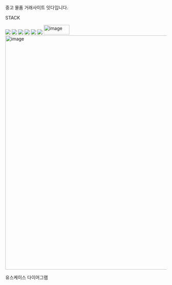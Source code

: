중고 물품 거래사이트 잇다입니다.

STACK

<img src="https://img.shields.io/badge/JAVA-007396?style=for-the-badge&logo=java&logoColor=white">
<img src="https://img.shields.io/badge/oracle-F80000?style=for-the-badge&logo=oracle&logoColor=white">
<img src="https://img.shields.io/badge/html5-E34F26?style=for-the-badge&logo=html5&logoColor=white"> 
<img src="https://img.shields.io/badge/css-1572B6?style=for-the-badge&logo=css3&logoColor=white"> 
<img src="https://img.shields.io/badge/javascript-F7DF1E?style=for-the-badge&logo=javascript&logoColor=black">
<img src="https://img.shields.io/badge/jsp-F7DF1E?style=for-the-badge&logo=jsp&logoColor=black">
<img width="80" height="30" alt="image" src="https://github.com/user-attachments/assets/7b358ec1-0af9-4b61-9cf8-e7ab6ad508fc" />



<img width="1584" height="732" alt="image" src="https://github.com/user-attachments/assets/8b6996e7-2c5c-4061-aa15-bcb3332169e5" />

유스케이스 다이어그램
